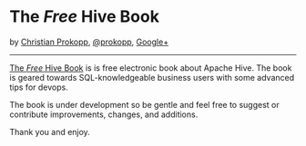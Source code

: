 The _Free_ Hive Book
==================

by [Christian Prokopp](http://www.semantikoz.com/blog/), [@prokopp](http://www.twitter.com/prokopp), [Google+](https://plus.google.com/106245424622248310303?rel=author)

---

[The _Free_ Hive Book](https://github.com/Prokopp/the-free-hive-book/blob/master/the-free-hive-book.md) is is free electronic book about Apache Hive. The book is geared towards SQL-knowledgeable business users with some advanced tips for devops.

The book is under development so be gentle and feel free to suggest or contribute improvements, changes, and additions.

Thank you and enjoy.
